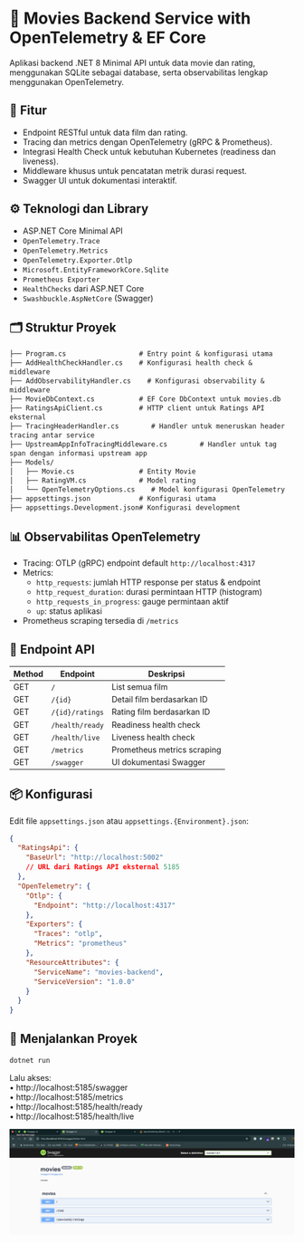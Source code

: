 # 🎥 Movies Backend Service with OpenTelemetry & EF Core

Aplikasi backend .NET 8 Minimal API untuk data movie dan rating, menggunakan SQLite sebagai database, serta
observabilitas lengkap menggunakan OpenTelemetry.

## 🚀 Fitur

- Endpoint RESTful untuk data film dan rating.
- Tracing dan metrics dengan OpenTelemetry (gRPC & Prometheus).
- Integrasi Health Check untuk kebutuhan Kubernetes (readiness dan liveness).
- Middleware khusus untuk pencatatan metrik durasi request.
- Swagger UI untuk dokumentasi interaktif.

## ⚙️ Teknologi dan Library

- ASP.NET Core Minimal API
- `OpenTelemetry.Trace`
- `OpenTelemetry.Metrics`
- `OpenTelemetry.Exporter.Otlp`
- `Microsoft.EntityFrameworkCore.Sqlite`
- `Prometheus Exporter`
- `HealthChecks` dari ASP.NET Core
- `Swashbuckle.AspNetCore` (Swagger)

## 🗂️ Struktur Proyek

```
├── Program.cs                  # Entry point & konfigurasi utama
├── AddHealthCheckHandler.cs    # Konfigurasi health check & middleware
├── AddObservabilityHandler.cs    # Konfigurasi observability & middleware
├── MovieDbContext.cs           # EF Core DbContext untuk movies.db
├── RatingsApiClient.cs         # HTTP client untuk Ratings API eksternal
├── TracingHeaderHandler.cs        # Handler untuk meneruskan header tracing antar service
├── UpstreamAppInfoTracingMiddleware.cs        # Handler untuk tag span dengan informasi upstream app
├── Models/
│   ├── Movie.cs                # Entity Movie
│   ├── RatingVM.cs             # Model rating
│   └── OpenTelemetryOptions.cs    # Model konfigurasi OpenTelemetry
├── appsettings.json            # Konfigurasi utama
├── appsettings.Development.json# Konfigurasi development
```

## 📊 Observabilitas OpenTelemetry

- Tracing: OTLP (gRPC) endpoint default `http://localhost:4317`
- Metrics:
    - `http_requests`: jumlah HTTP response per status & endpoint
    - `http_request_duration`: durasi permintaan HTTP (histogram)
    - `http_requests_in_progress`: gauge permintaan aktif
    - `up`: status aplikasi
- Prometheus scraping tersedia di `/metrics`

## 🔌 Endpoint API

| Method | Endpoint        | Deskripsi                   |
|--------|-----------------|-----------------------------|
| GET    | `/`             | List semua film             |
| GET    | `/{id}`         | Detail film berdasarkan ID  |
| GET    | `/{id}/ratings` | Rating film berdasarkan ID  |
| GET    | `/health/ready` | Readiness health check      |
| GET    | `/health/live`  | Liveness health check       |
| GET    | `/metrics`      | Prometheus metrics scraping |
| GET    | `/swagger`      | UI dokumentasi Swagger      |

## 📦 Konfigurasi

Edit file `appsettings.json` atau `appsettings.{Environment}.json`:

```json
{
  "RatingsApi": {
    "BaseUrl": "http://localhost:5002"
    // URL dari Ratings API eksternal 5185
  },
  "OpenTelemetry": {
    "Otlp": {
      "Endpoint": "http://localhost:4317"
    },
    "Exporters": {
      "Traces": "otlp",
      "Metrics": "prometheus"
    },
    "ResourceAttributes": {
      "ServiceName": "movies-backend",
      "ServiceVersion": "1.0.0"
    }
  }
}
```

## 🏁 Menjalankan Proyek

```bash
dotnet run
```

Lalu akses:  
•    http://localhost:5185/swagger  
•    http://localhost:5185/metrics  
•    http://localhost:5185/health/ready  
•    http://localhost:5185/health/live

![swagger](./swagger.png "swagger")
